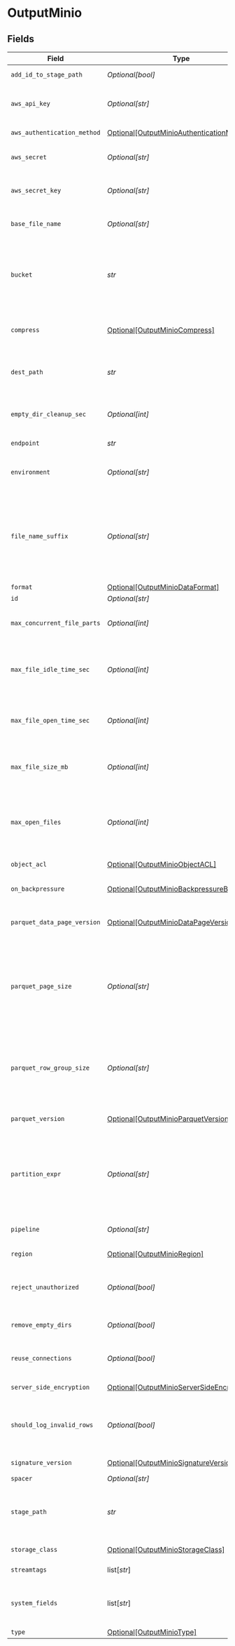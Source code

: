 # OutputMinio


## Fields

| Field                                                                                                                                                                                                                                                               | Type                                                                                                                                                                                                                                                                | Required                                                                                                                                                                                                                                                            | Description                                                                                                                                                                                                                                                         |
| ------------------------------------------------------------------------------------------------------------------------------------------------------------------------------------------------------------------------------------------------------------------- | ------------------------------------------------------------------------------------------------------------------------------------------------------------------------------------------------------------------------------------------------------------------- | ------------------------------------------------------------------------------------------------------------------------------------------------------------------------------------------------------------------------------------------------------------------- | ------------------------------------------------------------------------------------------------------------------------------------------------------------------------------------------------------------------------------------------------------------------- |
| `add_id_to_stage_path`                                                                                                                                                                                                                                              | *Optional[bool]*                                                                                                                                                                                                                                                    | :heavy_minus_sign:                                                                                                                                                                                                                                                  | Append output's ID to staging location.                                                                                                                                                                                                                             |
| `aws_api_key`                                                                                                                                                                                                                                                       | *Optional[str]*                                                                                                                                                                                                                                                     | :heavy_minus_sign:                                                                                                                                                                                                                                                  | Access key. This value can be a constant or a JavaScript expression(e.g., `${C.env.SOME_ACCESS_KEY}`).                                                                                                                                                              |
| `aws_authentication_method`                                                                                                                                                                                                                                         | [Optional[OutputMinioAuthenticationMethod]](../../models/shared/outputminioauthenticationmethod.md)                                                                                                                                                                 | :heavy_minus_sign:                                                                                                                                                                                                                                                  | AWS authentication method                                                                                                                                                                                                                                           |
| `aws_secret`                                                                                                                                                                                                                                                        | *Optional[str]*                                                                                                                                                                                                                                                     | :heavy_minus_sign:                                                                                                                                                                                                                                                  | Select (or create) a stored secret that references your access key and secret key.                                                                                                                                                                                  |
| `aws_secret_key`                                                                                                                                                                                                                                                    | *Optional[str]*                                                                                                                                                                                                                                                     | :heavy_minus_sign:                                                                                                                                                                                                                                                  | Secret key. This value can be a constant or a JavaScript expression(e.g., `${C.env.SOME_SECRET}`).                                                                                                                                                                  |
| `base_file_name`                                                                                                                                                                                                                                                    | *Optional[str]*                                                                                                                                                                                                                                                     | :heavy_minus_sign:                                                                                                                                                                                                                                                  | JavaScript expression to define the output filename prefix (can be constant).                                                                                                                                                                                       |
| `bucket`                                                                                                                                                                                                                                                            | *str*                                                                                                                                                                                                                                                               | :heavy_check_mark:                                                                                                                                                                                                                                                  | Name of the destination MinIO bucket. This value can be a constant or a JavaScript expression that can only be evaluated at init time. E.g. referencing a Global Variable: `myBucket-${C.vars.myVar}`.                                                              |
| `compress`                                                                                                                                                                                                                                                          | [Optional[OutputMinioCompress]](../../models/shared/outputminiocompress.md)                                                                                                                                                                                         | :heavy_minus_sign:                                                                                                                                                                                                                                                  | Choose data compression format to apply before moving files to final destination.                                                                                                                                                                                   |
| `dest_path`                                                                                                                                                                                                                                                         | *str*                                                                                                                                                                                                                                                               | :heavy_check_mark:                                                                                                                                                                                                                                                  | Root directory to prepend to path before uploading. Enter a constant, or a JS expression enclosed in quotes or backticks.                                                                                                                                           |
| `empty_dir_cleanup_sec`                                                                                                                                                                                                                                             | *Optional[int]*                                                                                                                                                                                                                                                     | :heavy_minus_sign:                                                                                                                                                                                                                                                  | How often (secs) to clean-up empty directories when 'Remove Staging Dirs' is enabled.                                                                                                                                                                               |
| `endpoint`                                                                                                                                                                                                                                                          | *str*                                                                                                                                                                                                                                                               | :heavy_check_mark:                                                                                                                                                                                                                                                  | MinIO service url (e.g. http://minioHost:9000)                                                                                                                                                                                                                      |
| `environment`                                                                                                                                                                                                                                                       | *Optional[str]*                                                                                                                                                                                                                                                     | :heavy_minus_sign:                                                                                                                                                                                                                                                  | Optionally, enable this config only on a specified Git branch. If empty, will be enabled everywhere.                                                                                                                                                                |
| `file_name_suffix`                                                                                                                                                                                                                                                  | *Optional[str]*                                                                                                                                                                                                                                                     | :heavy_minus_sign:                                                                                                                                                                                                                                                  | JavaScript expression to define the output filename suffix (can be constant).  The `__format` variable refers to the value of the `Data format` field (`json` or `raw`).  The `__compression` field refers to the kind of compression being used (`none` or `gzip`) |
| `format`                                                                                                                                                                                                                                                            | [Optional[OutputMinioDataFormat]](../../models/shared/outputminiodataformat.md)                                                                                                                                                                                     | :heavy_minus_sign:                                                                                                                                                                                                                                                  | Format of the output data.                                                                                                                                                                                                                                          |
| `id`                                                                                                                                                                                                                                                                | *Optional[str]*                                                                                                                                                                                                                                                     | :heavy_minus_sign:                                                                                                                                                                                                                                                  | Unique ID for this output                                                                                                                                                                                                                                           |
| `max_concurrent_file_parts`                                                                                                                                                                                                                                         | *Optional[int]*                                                                                                                                                                                                                                                     | :heavy_minus_sign:                                                                                                                                                                                                                                                  | Maximum number of parts to upload in parallel per file. Minimum part size is 5MB.                                                                                                                                                                                   |
| `max_file_idle_time_sec`                                                                                                                                                                                                                                            | *Optional[int]*                                                                                                                                                                                                                                                     | :heavy_minus_sign:                                                                                                                                                                                                                                                  | Maximum amount of time to keep inactive files open. Files open for longer than this will be closed and moved to final output location.                                                                                                                              |
| `max_file_open_time_sec`                                                                                                                                                                                                                                            | *Optional[int]*                                                                                                                                                                                                                                                     | :heavy_minus_sign:                                                                                                                                                                                                                                                  | Maximum amount of time to write to a file. Files open for longer than this will be closed and moved to final output location.                                                                                                                                       |
| `max_file_size_mb`                                                                                                                                                                                                                                                  | *Optional[int]*                                                                                                                                                                                                                                                     | :heavy_minus_sign:                                                                                                                                                                                                                                                  | Maximum uncompressed output file size. Files of this size will be closed and moved to final output location.                                                                                                                                                        |
| `max_open_files`                                                                                                                                                                                                                                                    | *Optional[int]*                                                                                                                                                                                                                                                     | :heavy_minus_sign:                                                                                                                                                                                                                                                  | Maximum number of files to keep open concurrently. When exceeded, @{product} will close the oldest open files and move them to the final output location.                                                                                                           |
| `object_acl`                                                                                                                                                                                                                                                        | [Optional[OutputMinioObjectACL]](../../models/shared/outputminioobjectacl.md)                                                                                                                                                                                       | :heavy_minus_sign:                                                                                                                                                                                                                                                  | Object ACL to assign to uploaded objects.                                                                                                                                                                                                                           |
| `on_backpressure`                                                                                                                                                                                                                                                   | [Optional[OutputMinioBackpressureBehavior]](../../models/shared/outputminiobackpressurebehavior.md)                                                                                                                                                                 | :heavy_minus_sign:                                                                                                                                                                                                                                                  | Whether to block or drop events when all receivers are exerting backpressure.                                                                                                                                                                                       |
| `parquet_data_page_version`                                                                                                                                                                                                                                         | [Optional[OutputMinioDataPageVersion]](../../models/shared/outputminiodatapageversion.md)                                                                                                                                                                           | :heavy_minus_sign:                                                                                                                                                                                                                                                  | Serialization format of data pages. Note that not all reader implentations support Data page V2.                                                                                                                                                                    |
| `parquet_page_size`                                                                                                                                                                                                                                                 | *Optional[str]*                                                                                                                                                                                                                                                     | :heavy_minus_sign:                                                                                                                                                                                                                                                  | Ideal memory size for page segments. E.g., 1MB or 128MB. Generally, lower values improve reading speed, while higher values improve compression. Imposes a target, not a strict limit; the final size of a row group may be larger or smaller.                      |
| `parquet_row_group_size`                                                                                                                                                                                                                                            | *Optional[str]*                                                                                                                                                                                                                                                     | :heavy_minus_sign:                                                                                                                                                                                                                                                  | Ideal memory size for row group segments. E.g., 128MB or 1GB. Affects memory use when writing. Imposes a target, not a strict limit; the final size of a row group may be larger or smaller.                                                                        |
| `parquet_version`                                                                                                                                                                                                                                                   | [Optional[OutputMinioParquetVersion]](../../models/shared/outputminioparquetversion.md)                                                                                                                                                                             | :heavy_minus_sign:                                                                                                                                                                                                                                                  | Determines which data types are supported and how they are represented.                                                                                                                                                                                             |
| `partition_expr`                                                                                                                                                                                                                                                    | *Optional[str]*                                                                                                                                                                                                                                                     | :heavy_minus_sign:                                                                                                                                                                                                                                                  | JS expression defining how files are partitioned and organized. Default is date-based. If blank, Stream will fall back to the event's __partition field value – if present – otherwise to each location's root directory.                                           |
| `pipeline`                                                                                                                                                                                                                                                          | *Optional[str]*                                                                                                                                                                                                                                                     | :heavy_minus_sign:                                                                                                                                                                                                                                                  | Pipeline to process data before sending out to this output.                                                                                                                                                                                                         |
| `region`                                                                                                                                                                                                                                                            | [Optional[OutputMinioRegion]](../../models/shared/outputminioregion.md)                                                                                                                                                                                             | :heavy_minus_sign:                                                                                                                                                                                                                                                  | Region where the MinIO service/cluster is located                                                                                                                                                                                                                   |
| `reject_unauthorized`                                                                                                                                                                                                                                               | *Optional[bool]*                                                                                                                                                                                                                                                    | :heavy_minus_sign:                                                                                                                                                                                                                                                  | Whether to reject certificates that cannot be verified against a valid CA (e.g., self-signed certificates).                                                                                                                                                         |
| `remove_empty_dirs`                                                                                                                                                                                                                                                 | *Optional[bool]*                                                                                                                                                                                                                                                    | :heavy_minus_sign:                                                                                                                                                                                                                                                  | Remove empty staging directories after moving files.                                                                                                                                                                                                                |
| `reuse_connections`                                                                                                                                                                                                                                                 | *Optional[bool]*                                                                                                                                                                                                                                                    | :heavy_minus_sign:                                                                                                                                                                                                                                                  | Whether to reuse connections between requests, which can improve performance.                                                                                                                                                                                       |
| `server_side_encryption`                                                                                                                                                                                                                                            | [Optional[OutputMinioServerSideEncryption]](../../models/shared/outputminioserversideencryption.md)                                                                                                                                                                 | :heavy_minus_sign:                                                                                                                                                                                                                                                  | Server-side encryption for uploaded objects.                                                                                                                                                                                                                        |
| `should_log_invalid_rows`                                                                                                                                                                                                                                           | *Optional[bool]*                                                                                                                                                                                                                                                    | :heavy_minus_sign:                                                                                                                                                                                                                                                  | To log rows that @{product} skips due to data mismatch, first set logging to Debug, then toggle this on. Logs up to 20 unique rows.                                                                                                                                 |
| `signature_version`                                                                                                                                                                                                                                                 | [Optional[OutputMinioSignatureVersion]](../../models/shared/outputminiosignatureversion.md)                                                                                                                                                                         | :heavy_minus_sign:                                                                                                                                                                                                                                                  | Signature version to use for signing MinIO requests.                                                                                                                                                                                                                |
| `spacer`                                                                                                                                                                                                                                                            | *Optional[str]*                                                                                                                                                                                                                                                     | :heavy_minus_sign:                                                                                                                                                                                                                                                  | N/A                                                                                                                                                                                                                                                                 |
| `stage_path`                                                                                                                                                                                                                                                        | *str*                                                                                                                                                                                                                                                               | :heavy_check_mark:                                                                                                                                                                                                                                                  | Filesystem location in which to buffer files, before compressing and moving to final destination. Use performant stable storage.                                                                                                                                    |
| `storage_class`                                                                                                                                                                                                                                                     | [Optional[OutputMinioStorageClass]](../../models/shared/outputminiostorageclass.md)                                                                                                                                                                                 | :heavy_minus_sign:                                                                                                                                                                                                                                                  | Storage class to select for uploaded objects.                                                                                                                                                                                                                       |
| `streamtags`                                                                                                                                                                                                                                                        | list[*str*]                                                                                                                                                                                                                                                         | :heavy_minus_sign:                                                                                                                                                                                                                                                  | Add tags for filtering and grouping in @{product}.                                                                                                                                                                                                                  |
| `system_fields`                                                                                                                                                                                                                                                     | list[*str*]                                                                                                                                                                                                                                                         | :heavy_minus_sign:                                                                                                                                                                                                                                                  | Set of fields to automatically add to events using this output. E.g.: cribl_pipe, c*. Wildcards supported.                                                                                                                                                          |
| `type`                                                                                                                                                                                                                                                              | [Optional[OutputMinioType]](../../models/shared/outputminiotype.md)                                                                                                                                                                                                 | :heavy_minus_sign:                                                                                                                                                                                                                                                  | N/A                                                                                                                                                                                                                                                                 |
